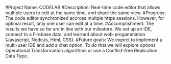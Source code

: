 #Project Name: CODELAB
#Description: Real-time code editor that allows multiple users to edit at the same time, and share the same view.
#Progress: The code editor synchronized accross multple https sessions. However, for optimal result, only one user can edit at a time.
#Accomplishment: The results we have so far are in line with our milestore. We set up an IDE, connect to a Firebase data, and learned about web-progammation (Javascript, NodeJs, Html, CSS).
#Future goals: We expect to implement a multi-user IDE and add a chat option. To do that we will explore options Operational Transformation algorithms or use a Conflict-free Replication Data Type. 
